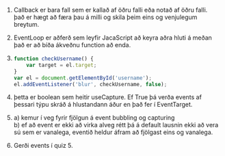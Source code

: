 1. Callback er bara fall sem er kallað af öðru falli eða notað af öðru falli.
það er hægt að færa þau á milli og skila þeim eins og venjulegum breytum.

2. EventLoop er aðferð sem leyfir JacaScript að keyra aðra hluti á meðan það er að bíða ákveðnu function að enda.

3. 
	```javascript
	function checkUsername() {
		var target = el.target;
	}
	var el = document.getElementById('username');
	el.addEventListener('blur', checkUsername, false);
	```

4. þetta er boolean sem heitir useCapture. Ef True þá verða events af þessari týpu skráð á hlustandann áður en það fer í EventTarget.

5. a) kemur í veg fyrir fjölgun á event bubbling og capturing
<br>b) ef að event er ekki að virka alveg rétt þá á default lausnin ekki að vera sú sem er vanalega, eventið heldur áfram að fjölgast eins og vanalega.

6. Gerði events í quiz 5.
